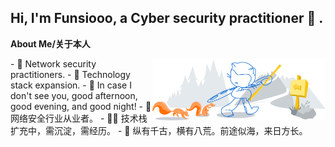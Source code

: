 <!-- Your title -->
## Hi, I'm Funsiooo, a Cyber security practitioner 🚀 .
<!-- Your badges
You can use the website to generate badges: https://shields.io/
-->
<!-- Talking about you -->
**About Me/关于本人**
<!-- Any image aligned to the right. Beware the width -->
<img width="55%" align="right" alt="Github" src="https://github.com/Funsiooo/Funsiooo/blob/main/banner.svg" />
- 🔭 Network security practitioners.
- 🤹‍ Technology stack expansion.
- 🌱 In case I don't see you, good afternoon, good evening, and good night!
- 🔭 网络安全行业从业者。
- 🤹‍♂️ 技术栈扩充中，需沉淀，需经历。
- 🌱 纵有千古，横有八荒。前途似海，来日方长。

